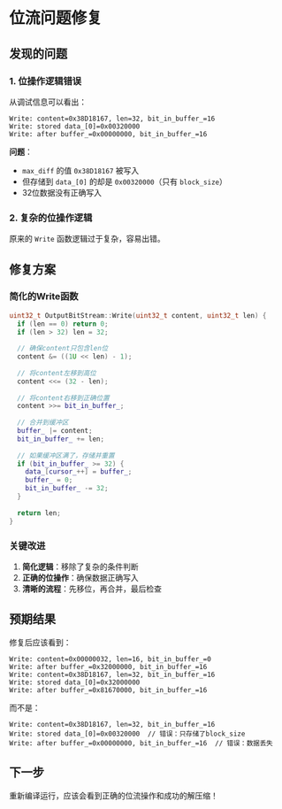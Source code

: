 # 位流问题修复

## 发现的问题

### 1. 位操作逻辑错误
从调试信息可以看出：
```
Write: content=0x38D18167, len=32, bit_in_buffer_=16
Write: stored data_[0]=0x00320000
Write: after buffer_=0x00000000, bit_in_buffer_=16
```

**问题**：
- `max_diff` 的值 `0x38D18167` 被写入
- 但存储到 `data_[0]` 的却是 `0x00320000`（只有 `block_size`）
- 32位数据没有正确写入

### 2. 复杂的位操作逻辑
原来的 `Write` 函数逻辑过于复杂，容易出错。

## 修复方案

### 简化的Write函数
```cpp
uint32_t OutputBitStream::Write(uint32_t content, uint32_t len) {
  if (len == 0) return 0;
  if (len > 32) len = 32;
  
  // 确保content只包含len位
  content &= ((1U << len) - 1);
  
  // 将content左移到高位
  content <<= (32 - len);
  
  // 将content右移到正确位置
  content >>= bit_in_buffer_;
  
  // 合并到缓冲区
  buffer_ |= content;
  bit_in_buffer_ += len;
  
  // 如果缓冲区满了，存储并重置
  if (bit_in_buffer_ >= 32) {
    data_[cursor_++] = buffer_;
    buffer_ = 0;
    bit_in_buffer_ -= 32;
  }
  
  return len;
}
```

### 关键改进
1. **简化逻辑**：移除了复杂的条件判断
2. **正确的位操作**：确保数据正确写入
3. **清晰的流程**：先移位，再合并，最后检查

## 预期结果

修复后应该看到：
```
Write: content=0x00000032, len=16, bit_in_buffer_=0
Write: after buffer_=0x32000000, bit_in_buffer_=16
Write: content=0x38D18167, len=32, bit_in_buffer_=16
Write: stored data_[0]=0x32000000
Write: after buffer_=0x81670000, bit_in_buffer_=16
```

而不是：
```
Write: content=0x38D18167, len=32, bit_in_buffer_=16
Write: stored data_[0]=0x00320000  // 错误：只存储了block_size
Write: after buffer_=0x00000000, bit_in_buffer_=16  // 错误：数据丢失
```

## 下一步

重新编译运行，应该会看到正确的位流操作和成功的解压缩！



